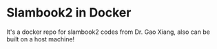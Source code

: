 # Slambook2 in Docker
It's a docker repo for slambook2 codes from Dr. Gao Xiang, also can be built on a host machine!
